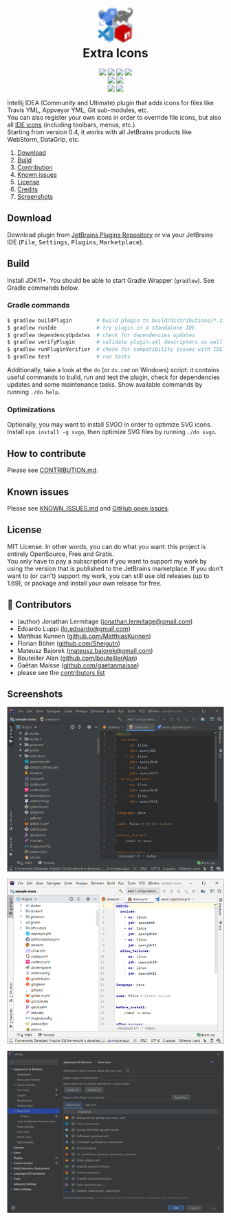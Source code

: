 <h1 align="center">
    <a href="https://plugins.jetbrains.com/plugin/11058-extra-icons">
      <img src="./src/main/resources/META-INF/pluginIcon.svg" width="84" height="84" alt="logo"/>
    </a><br/>
    Extra Icons
</h1>

<p align="center">
    <a href="https://plugins.jetbrains.com/plugin/11058-extra-icons"><img src="https://img.shields.io/jetbrains/plugin/v/11058-extra-icons.svg"/></a>
    <a href="https://plugins.jetbrains.com/plugin/11058-extra-icons"><img src="https://img.shields.io/jetbrains/plugin/d/11058-extra-icons.svg"/></a>
    <a href="https://github.com/jonathanlermitage/intellij-extra-icons-plugin/blob/master/LICENSE.txt"><img src="https://img.shields.io/github/license/jonathanlermitage/intellij-extra-icons-plugin.svg"/></a>
    <a href="https://github.com/jonathanlermitage/intellij-extra-icons-plugin/graphs/contributors"><img src="https://img.shields.io/github/contributors/jonathanlermitage/intellij-extra-icons-plugin"/></a><br>
    <a href="https://github.com/jonathanlermitage/intellij-extra-icons-plugin/actions?query=workflow%3A%22Build%22"><img src="https://github.com/jonathanlermitage/intellij-extra-icons-plugin/workflows/Build/badge.svg"/></a>
    <a href="https://github.com/jonathanlermitage/intellij-extra-icons-plugin/actions?query=workflow%3A%22Compatibility%22"><img src="https://github.com/jonathanlermitage/intellij-extra-icons-plugin/workflows/Compatibility/badge.svg"/></a><br>
    <a href="https://github.com/jonathanlermitage/intellij-extra-icons-plugin/actions?query=workflow%3A%22Build+EAP%22"><img src="https://github.com/jonathanlermitage/intellij-extra-icons-plugin/workflows/Build%20EAP/badge.svg"/></a>
    <a href="https://github.com/jonathanlermitage/intellij-extra-icons-plugin/actions?query=workflow%3A%22Compatibility+EAP%22"><img src="https://github.com/jonathanlermitage/intellij-extra-icons-plugin/workflows/Compatibility%20EAP/badge.svg"/></a>
</p>

Intellij IDEA (Community and Ultimate) plugin that adds icons for files like Travis YML, Appveyor YML, Git sub-modules, etc.  
You can also register your own icons in order to override file icons, but also all [IDE icons](https://jetbrains.design/intellij/resources/icons_list/) (including toolbars, menus, etc.).  
Starting from version 0.4, it works with all JetBrains products like WebStorm, DataGrip, etc.

1. [Download](#download)
2. [Build](#build)  
3. [Contribution](#contribution)  
4. [Known issues](#known-issues)  
5. [License](#license)  
6. [Credits](#credits)  
7. [Screenshots](#screenshots)  

## Download

Download plugin from [JetBrains Plugins Repository](https://plugins.jetbrains.com/plugin/11058-extra-icons) or via your JetBrains IDE (<kbd>File</kbd>, <kbd>Settings</kbd>, <kbd>Plugins</kbd>, <kbd>Marketplace</kbd>).

## Build

Install JDK11+. You should be able to start Gradle Wrapper (`gradlew`). See Gradle commands below. 

### Gradle commands

```bash
$ gradlew buildPlugin        # build plugin to build/distributions/*.zip
$ gradlew runIde             # try plugin in a standalone IDE
$ gradlew dependencyUpdates  # check for dependencies updates
$ gradlew verifyPlugin       # validate plugin.xml descriptors as well as plugin's archive structure
$ gradlew runPluginVerifier  # check for compatibility issues with IDE
$ gradlew test               # run tests
```

Additionally, take a look at the `do` (or `do.cmd` on Windows) script: it contains useful commands to build, run and test the plugin, check for dependencies updates and some maintenance tasks. Show available commands by running `./do help`. 

### Optimizations

Optionally, you may want to install SVGO in order to optimize SVG icons. Install `npm install -g svgo`, then optimize SVG files by running `./do svgo`.

## How to contribute

Please see [CONTRIBUTION.md](CONTRIBUTION.md).

## Known issues

Please see [KNOWN_ISSUES.md](KNOWN_ISSUES.md) and [GitHub open issues](https://github.com/jonathanlermitage/intellij-extra-icons-plugin/issues).

## License

MIT License. In other words, you can do what you want: this project is entirely OpenSource, Free and Gratis.  
You only have to pay a subscription if you want to support my work by using the version that is published to the JetBrains marketplace. If you don't want to (or can't) support my work, you can still use old releases (up to 1.69), or package and install your own release for free.

## 🤝 Contributors

* (author) Jonathan Lermitage (<jonathan.lermitage@gmail.com>)
* Edoardo Luppi (<lp.edoardo@gmail.com>)
* Matthias Kunnen ([github.com/MatthiasKunnen](https://github.com/MatthiasKunnen))
* Florian Böhm ([github.com/Sheigutn](https://github.com/Sheigutn))
* Mateusz Bajorek (<mateusz.bajorek@gmail.com>)
* Bouteiller Alan ([github.com/bouteillerAlan](https://github.com/bouteillerAlan))
* Gaëtan Maisse ([github.com/gaetanmaisse](https://github.com/gaetanmaisse))
* please see the [contributors list](https://github.com/jonathanlermitage/intellij-extra-icons-plugin/graphs/contributors)

## Screenshots

![Dark Screenshot](misc/screenshots/intellijidea-ce_dark.png)

![Screenshot](misc/screenshots/intellijidea-ce.png)

![Config Panel Screenshot](misc/screenshots/config-panel.png)
